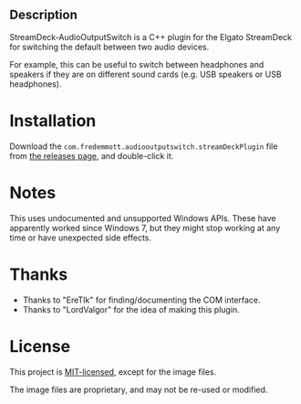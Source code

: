 ## Description

StreamDeck-AudioOutputSwitch is a C++ plugin for the Elgato StreamDeck for switching
the default between two audio devices.

For example, this can be useful to switch between headphones and speakers if they are on different sound cards (e.g. USB speakers or USB headphones).

# Installation

Download the `com.fredemmott.audiooutputswitch.streamDeckPlugin` file from [the releases page](https://github.com/fredemmott/StreamDeck-AudioOutputSwitcher/release), and double-click it.

# Notes

This uses undocumented and unsupported Windows APIs. These have apparently worked since Windows 7, but they
might stop working at any time or have unexpected side effects.

# Thanks

- Thanks to "EreTIk" for finding/documenting the COM interface.
- Thanks to "LordValgor" for the idea of making this plugin.

# License

This project is [MIT-licensed](LICENSE), except for the image files.

The image files are proprietary, and may not be re-used or modified.
